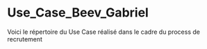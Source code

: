 # Use_Case_Beev_Gabriel
Voici le répertoire du Use Case réalisé dans le cadre du process de recrutement
